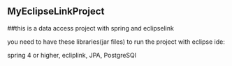 ## MyEclipseLinkProject
##this is a data access project with spring and eclipselink 

you need to have these libraries(jar files) to run the project with eclipse ide:

spring 4 or higher,
ecliplink,
JPA,
PostgreSQl
